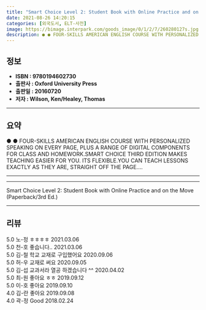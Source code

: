 ```yaml
---
title: "Smart Choice Level 2: Student Book with Online Practice and on the Move (Paperback/3rd Ed.)"
date: 2021-08-26 14:20:15
categories: [외국도서, ELT-사전]
image: https://bimage.interpark.com/goods_image/0/1/2/7/260280127s.jpg
description: ● ● FOUR-SKILLS AMERICAN ENGLISH COURSE WITH PERSONALIZED SPEAKING ON EVERY PAGE, PLUS A RANGE OF DIGITAL COMPONENTS FOR CLASS AND HOMEWORK.SMART CHOICE THIRD
---
```


## **정보**

- **ISBN : 9780194602730**
- **출판사 : Oxford University Press**
- **출판일 : 20160720**
- **저자 : Wilson, Ken/Healey, Thomas**

------



## **요약**

●  ●  FOUR-SKILLS AMERICAN ENGLISH COURSE WITH PERSONALIZED SPEAKING ON EVERY PAGE, PLUS A RANGE OF DIGITAL COMPONENTS FOR CLASS AND HOMEWORK.SMART CHOICE THIRD EDITION MAKES TEACHING EASIER FOR YOU. ITS FLEXIBLE.YOU CAN TEACH LESSONS EXACTLY AS THEY ARE, STRAIGHT OFF THE PAGE.... 

------



------


Smart Choice Level 2: Student Book with Online Practice and on the Move (Paperback/3rd Ed.) 

------


## **리뷰** 

5.0 노-정 ㅎㅎㅎㅎ 2021.03.06 <br/>5.0 천-호 좋습니다.. 2021.03.06 <br/>5.0 김-철 학교 교재로 구입했어요 2020.09.06 <br/>5.0 허-우 교재로 써요 2020.09.05 <br/>5.0 김-섭 교과서라 열공 하겠습니다 ^^ 2020.04.02 <br/>5.0 최-원 좋아요 ㅎㅎ 2019.09.12 <br/>5.0 이-호 좋아요 2019.09.10 <br/>4.0 김-란 좋아요 2019.09.08 <br/>4.0 곽-정 Good 2018.02.24 <br/>
